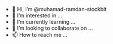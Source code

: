 - 👋 Hi, I’m @muhamad-ramdan-stockbit
- 👀 I’m interested in ...
- 🌱 I’m currently learning ...
- 💞️ I’m looking to collaborate on ...
- 📫 How to reach me ...

<!---
muhamad-ramdan-stockbit/muhamad-ramdan-stockbit is a ✨ special ✨ repository because its `README.md` (this file) appears on your GitHub profile.
You can click the Preview link to take a look at your changes.
--->
